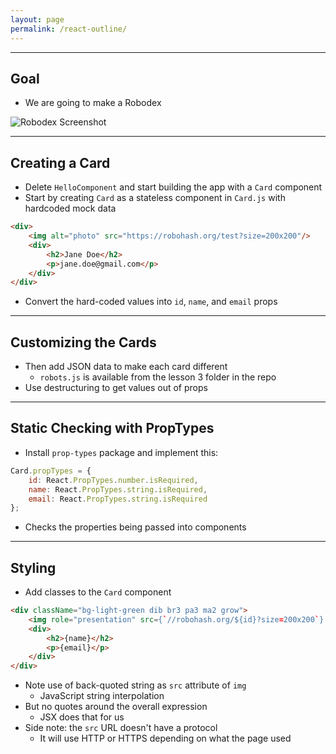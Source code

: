 ```yaml
---
layout: page
permalink: /react-outline/
---
```


---

## Goal

- We are going to make a Robodex

![Robodex Screenshot]({{'img/robodex-screenshot.png'|absolute_url}})

---

## Creating a Card

- Delete `HelloComponent` and start building the app with a `Card` component
- Start by creating `Card` as a stateless component in `Card.js` with hardcoded mock data

```html
<div>
    <img alt="photo" src="https://robohash.org/test?size=200x200"/>
    <div>
        <h2>Jane Doe</h2>
        <p>jane.doe@gmail.com</p>
    </div>
</div>
```

- Convert the hard-coded values into `id`, `name`, and `email` props

---

## Customizing the Cards

- Then add JSON data to make each card different
  - `robots.js` is available from the lesson 3 folder in the repo
- Use destructuring to get values out of props

---

## Static Checking with PropTypes

- Install `prop-types` package and implement this:

```js
Card.propTypes = {
    id: React.PropTypes.number.isRequired,
    name: React.PropTypes.string.isRequired,
    email: React.PropTypes.string.isRequired
};
```

- Checks the properties being passed into components

---

## Styling

- Add classes to the `Card` component

```html
<div className="bg-light-green dib br3 pa3 ma2 grow">
    <img role="presentation" src={`//robohash.org/${id}?size=200x200`} />
    <div>
        <h2>{name}</h2>
        <p>{email}</p>
    </div>
</div>
```

- Note use of back-quoted string as `src` attribute of `img`
  - JavaScript string interpolation
- But no quotes around the overall expression
  - JSX does that for us
- Side note: the `src` URL doesn't have a protocol
  - It will use HTTP or HTTPS depending on what the page used
